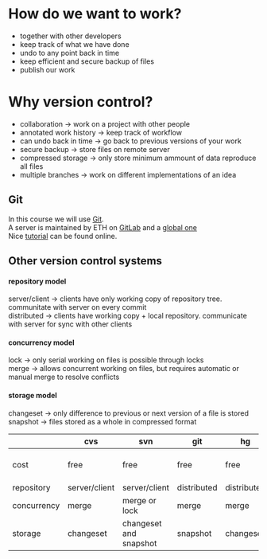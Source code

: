 # How do we want to work?

* together with other developers
* keep track of what we have done
* undo to any point back in time
* keep efficient and secure backup of files
* publish our work

# Why version control?

* collaboration -> work on a project with other people
* annotated work history -> keep track of workflow
* can undo back in time -> go back to previous versions of your work
* secure backup -> store files on remote server
* compressed storage -> only store minimum ammount of data reproduce all files
* multiple branches -> work on different implementations of an idea

## Git

In this course we will use [Git](https://git-scm.com).<br> 
A server is maintained by ETH on [GitLab](https://gitlab.phys.ethz.ch) and a [global one](https://github.com)<br>
Nice [tutorial](https://www.atlassian.com/git/tutorials/) can be found online.<br>


## Other version control systems

#### repository model
server/client -> clients have only working copy of repository tree. communitate with server on every commit<br>
distributed -> clients have working copy + local repository. communicate with server for sync with other clients<br>

#### concurrency model
lock -> only serial working on files is possible through locks<br>
merge -> allows concurrent working on files, but requires automatic or manual merge to resolve conflicts<br>

#### storage model
changeset -> only difference to previous or next version of a file is stored<br>
snapshot -> files stored as a whole in compressed format<br>


|             | cvs           | svn                    | git         | hg          | perforce                 |
|-------------|---------------|------------------------|-------------|-------------|--------------------------|
| cost        | free          | free                   | free        | free        | free for educational use |
| repository  | server/client | server/client          | distributed | distributed | server/client            |
| concurrency | merge         | merge or lock          | merge       | merge       | merge or lock            |
| storage     | changeset     | changeset and snapshot | snapshot    | changeset   | changeset                |